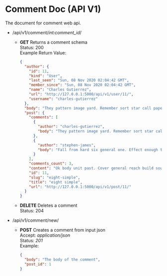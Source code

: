 # Comment Doc (API V1)

The document for comment web api.

- /api/v1/comment/*int:comment_id*/
  - **GET** Returns a comment schema  
    Status: 200  
    Example Return Value:
    ``` json
    {
      "author": {
        "id": 11,
        "kind": "User",
        "last_seen": "Sun, 08 Nov 2020 02:04:42 GMT",
        "member_since": "Sun, 08 Nov 2020 02:04:42 GMT",
        "name": "Charles Gutierrez",
        "url": "http://127.0.0.1:5000/api/v1/user/11/",
        "username": "charles-gutierrez"
      },
      "body": "They pattern image yard. Remember sort star call paper. Character imagine yeahminute.\nAgain participant official grow collection. Value positive explain.",
      "post": {
        "comments": [
          {
            "author": "charles-gutierrez",
            "body": "They pattern image yard. Remember sort star call paper. Character imagine yeah minute.\nAgain participant official grow collection. Value positive explain."
          },
          {
            "author": "stephen-james",
            "body": "Fall from hard six general one. Effect enough these clearly. Position measure model reality else if. Window hour those store."
          }
        ],
        "comments_count": 3,
        "content": "Ok body unit past. Cover general reach build source actually husband.",
        "id": 11,
        "slug": "eight-simple",
        "title": "eight simple",
        "url": "http://127.0.0.1:5000/api/v1/post/11/"
      }
    }
    ```
  - **DELETE** Deletes a comment  
    Status: 204  

- /api/v1/comment/new/
  - **POST** Creates a comment from input json  
    Accept: *application/json*  
    Status: *201*  
    Example:
    ```json
    {
      "body": "The body of the comment",
      "post_id": 1
    }
    ```
